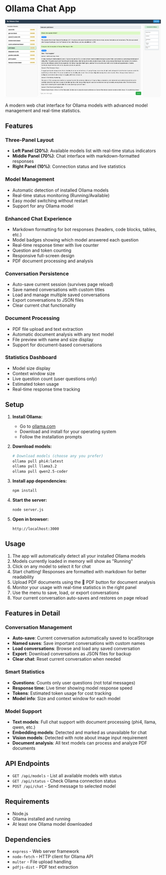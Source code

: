 # Ollama Chat App

![Screenshot](Screenshot.png)

A modern web chat interface for Ollama models with advanced model management and real-time statistics.

## Features

### Three-Panel Layout
- **Left Panel (20%)**: Available models list with real-time status indicators
- **Middle Panel (70%)**: Chat interface with markdown-formatted responses
- **Right Panel (10%)**: Connection status and live statistics

### Model Management
- Automatic detection of installed Ollama models
- Real-time status monitoring (Running/Available)
- Easy model switching without restart
- Support for any Ollama model

### Enhanced Chat Experience
- Markdown formatting for bot responses (headers, code blocks, tables, etc.)
- Model badges showing which model answered each question
- Real-time response timer with live counter
- Question and token counting
- Responsive full-screen design
- PDF document processing and analysis

### Conversation Persistence
- Auto-save current session (survives page reload)
- Save named conversations with custom titles
- Load and manage multiple saved conversations
- Export conversations to JSON files
- Clear current chat functionality

### Document Processing
- PDF file upload and text extraction
- Automatic document analysis with any text model
- File preview with name and size display
- Support for document-based conversations

### Statistics Dashboard
- Model size display
- Context window size
- Live question count (user questions only)
- Estimated token usage
- Real-time response time tracking

## Setup

1. **Install Ollama:**
   - Go to [ollama.com](https://ollama.com)
   - Download and install for your operating system
   - Follow the installation prompts

2. **Download models:**
   ```bash
   # Download models (choose any you prefer)
   ollama pull phi4:latest
   ollama pull llama3.2
   ollama pull qwen2.5-coder
   ```

3. **Install app dependencies:**
   ```bash
   npm install
   ```

4. **Start the server:**
   ```bash
   node server.js
   ```

5. **Open in browser:**
   ```
   http://localhost:3000
   ```

## Usage

1. The app will automatically detect all your installed Ollama models
2. Models currently loaded in memory will show as "Running"
3. Click on any model to select it for chat
4. Start chatting! Responses are formatted with markdown for better readability
5. Upload PDF documents using the 📎 PDF button for document analysis
6. Monitor your usage with real-time statistics in the right panel
7. Use the menu to save, load, or export conversations
8. Your current conversation auto-saves and restores on page reload

## Features in Detail

### Conversation Management
- **Auto-save**: Current conversation automatically saved to localStorage
- **Named saves**: Save important conversations with custom names
- **Load conversations**: Browse and load any saved conversation
- **Export**: Download conversations as JSON files for backup
- **Clear chat**: Reset current conversation when needed

### Smart Statistics
- **Questions**: Counts only user questions (not total messages)
- **Response time**: Live timer showing model response speed
- **Tokens**: Estimated token usage for cost tracking
- **Model info**: Size and context window for each model

### Model Support
- **Text models**: Full chat support with document processing (phi4, llama, qwen, etc.)
- **Embedding models**: Detected and marked as unavailable for chat
- **Vision models**: Detected with note about image input requirement
- **Document analysis**: All text models can process and analyze PDF documents

## API Endpoints

- `GET /api/models` - List all available models with status
- `GET /api/status` - Check Ollama connection status
- `POST /api/chat` - Send message to selected model

## Requirements

- Node.js
- Ollama installed and running
- At least one Ollama model downloaded

## Dependencies

- `express` - Web server framework
- `node-fetch` - HTTP client for Ollama API
- `multer` - File upload handling
- `pdfjs-dist` - PDF text extraction